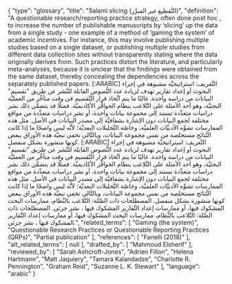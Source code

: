 {
    "type": "glossary",
    "title": "Salami slicing (التَّقطيع غير المبرَّر)",
    "definition": "A questionable research/reporting practice strategy, often done post hoc ,  to increase the number of publishable manuscripts by ‘slicing’ up the data from a single study - one example of a method of ‘gaming the system’ of academic incentives. For instance, this may involve publishing multiple studies based on a single dataset, or publishing multiple studies from different data collection sites without transparently stating where the data originally derives from. Such practices distort the literature, and particularly meta-analyses, because it is unclear that the findings were obtained from the same dataset, thereby concealing the dependencies across the separately published papers. [:ARABIC] التَّعريف: استراتيجيَّة مشبوهة في إجراء البحوث أو إعداد تقارير تهدف لزيادة عدد النُّصوص القابلة للنَّشر عن طريق \"تقسيم\" البيانات من دراسة واحدة. غالبًا ما يتم اتِّخاذ قرار التَّقسيم في وقت متأخِّر من العمليَّة البحثيَّة، وهو أحد الأمثلة على التَّلاعب بنظام الحوافِّز الأكاديميَّة. فمثلًا قد يتضمَّن ذلك نشر دراسات متعدِّدة تستند إلى مجموعة بيانات واحدة، أو نشر دراسات متعدِّدة من مواقع مختلفة لجمع البيانات دون الإشارة بشفافيَّة إلى مصدر البيانات في الأصل. مثل هذه الممارسات تشوِّه الأدبيَّات العلميَّة، وخاصّة التَّحليلات البعديَّة؛ لأنَّه ليس واضحًا ما إذا كانت  النَّتائج مستخلصة من نفس مجموعة البيانات، وبالتَّالي تخفي تبعيَّة هذه الأوراق ببعض كونها منشورة بشكل منفصل. [:ARABIC] التَّعريف: استراتيجيَّة مشبوهة في إجراء البحوث أو إعداد تقارير تهدف لزيادة عدد النُّصوص القابلة للنَّشر عن طريق \"تقسيم\" البيانات من دراسة واحدة. غالبًا ما يتم اتِّخاذ قرار التَّقسيم في وقت متأخِّر من العمليَّة البحثيَّة، وهو أحد الأمثلة على التَّلاعب بنظام الحوافِّز الأكاديميَّة. فمثلًا قد يتضمَّن ذلك نشر دراسات متعدِّدة تستند إلى مجموعة بيانات واحدة، أو نشر دراسات متعدِّدة من مواقع مختلفة لجمع البيانات دون الإشارة بشفافيَّة إلى مصدر البيانات في الأصل. مثل هذه الممارسات تشوِّه الأدبيَّات العلميَّة، وخاصّة التَّحليلات البعديَّة؛ لأنَّه ليس واضحًا ما إذا كانت  النَّتائج مستخلصة من نفس مجموعة البيانات، وبالتَّالي تخفي تبعيَّة هذه الأوراق ببعض كونها منشورة بشكل منفصل. المصطلحات ذات الصِّلة: التَّلاعب بالنِّظام، ممارسات البحث المشكوك فيها، أو ممارسات إعداد التَّقارير المشكوك فيها ، نشر جزئي. المصطلحات ذات الصِّلة: التَّلاعب بالنِّظام، ممارسات البحث المشكوك فيها، أو ممارسات إعداد التَّقارير المشكوك فيها ، نشر جزئي.",
    "related_terms": [
        "Gaming (the system)",
        "Questionable Research Practices or Questionable Reporting Practices (QRPs)",
        "Partial publication"
    ],
    "references": [
        "Fanelli (2018)"
    ],
    "alt_related_terms": [
        null
    ],
    "drafted_by": [
        "Mahmoud Elsherif"
    ],
    "reviewed_by": [
        "Sarah Ashcroft-Jones",
        "Adrien Fillon",
        "Helena Hartmann",
        "Matt Jaquiery",
        "Tamara Kalandadze",
        "Charlotte R. Pennington",
        "Graham Reid",
        "Suzanne L. K. Stewart"
    ],
    "language": "arabic"
}
